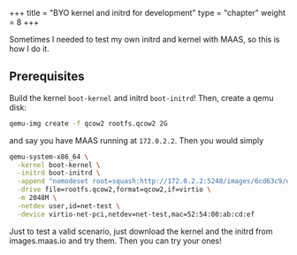 +++
title = "BYO kernel and initrd for development"
type = "chapter"
weight = 8
+++

Sometimes I needed to test my own initrd and kernel with MAAS, so this is how I do it. 

## Prerequisites

Build the kernel `boot-kernel` and initrd `boot-initrd`! Then, create a qemu disk:

```bash
qemu-img create -f qcow2 rootfs.qcow2 2G
```

and say you have MAAS running at `172.0.2.2`. Then you would simply 

```bash
qemu-system-x86_64 \
  -kernel boot-kernel \
  -initrd boot-initrd \
  -append "nomodeset root=squash:http://172.0.2.2:5248/images/6cd63c9/ubuntu/amd64/ga-20.04/focal/stable/squashfs ip=::::C220M4:BOOTIF ip6=off cc:{'datasource_list': ['MAAS']}end_cc cloud-config-url=http://172.0.2.2:5248/MAAS/metadata/latest/enlist-preseed/?op=get_enlist_preseed ro overlayroot=tmpfs overlayroot_cfgdisk=disabled apparmor=0 log_host=172.0.2.2 log_port=5247 --- iscsi_auto BOOTIF=01-52-54-00-ab-cd-ef" \
  -drive file=rootfs.qcow2,format=qcow2,if=virtio \
  -m 2048M \
  -netdev user,id=net-test \
  -device virtio-net-pci,netdev=net-test,mac=52:54:00:ab:cd:ef
```

Just to test a valid scenario, just download the kernel and the initrd from images.maas.io and try them. Then you can try your ones!
